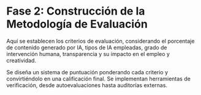 # Fase 2: Construcción de la Metodología de Evaluación

Aquí se establecen los criterios de evaluación, considerando el porcentaje de contenido generado por IA, tipos de IA empleadas, grado de intervención humana, transparencia y su impacto en el empleo y creatividad.

Se diseña un sistema de puntuación ponderando cada criterio y convirtiéndolo en una calificación final. Se implementan herramientas de verificación, desde autoevaluaciones hasta auditorías externas.
